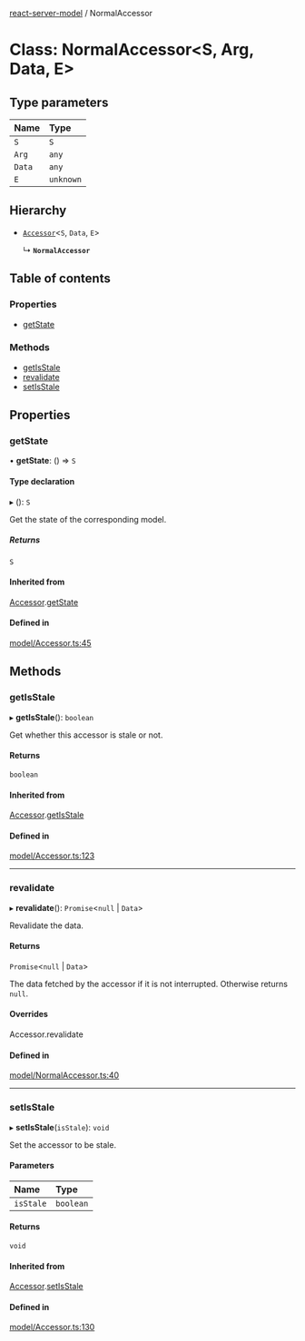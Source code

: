 [react-server-model](../README.md) / NormalAccessor

# Class: NormalAccessor<S, Arg, Data, E\>

## Type parameters

| Name | Type |
| :------ | :------ |
| `S` | `S` |
| `Arg` | `any` |
| `Data` | `any` |
| `E` | `unknown` |

## Hierarchy

- [`Accessor`](Accessor.md)<`S`, `Data`, `E`\>

  ↳ **`NormalAccessor`**

## Table of contents

### Properties

- [getState](NormalAccessor.md#getstate)

### Methods

- [getIsStale](NormalAccessor.md#getisstale)
- [revalidate](NormalAccessor.md#revalidate)
- [setIsStale](NormalAccessor.md#setisstale)

## Properties

### getState

• **getState**: () => `S`

#### Type declaration

▸ (): `S`

Get the state of the corresponding model.

##### Returns

`S`

#### Inherited from

[Accessor](Accessor.md).[getState](Accessor.md#getstate)

#### Defined in

[model/Accessor.ts:45](https://github.com/jason89521/react-fetch/blob/1201b7b/src/lib/model/Accessor.ts#L45)

## Methods

### getIsStale

▸ **getIsStale**(): `boolean`

Get whether this accessor is stale or not.

#### Returns

`boolean`

#### Inherited from

[Accessor](Accessor.md).[getIsStale](Accessor.md#getisstale)

#### Defined in

[model/Accessor.ts:123](https://github.com/jason89521/react-fetch/blob/1201b7b/src/lib/model/Accessor.ts#L123)

___

### revalidate

▸ **revalidate**(): `Promise`<``null`` \| `Data`\>

Revalidate the data.

#### Returns

`Promise`<``null`` \| `Data`\>

The data fetched by the accessor if it is not interrupted. Otherwise returns `null`.

#### Overrides

Accessor.revalidate

#### Defined in

[model/NormalAccessor.ts:40](https://github.com/jason89521/react-fetch/blob/1201b7b/src/lib/model/NormalAccessor.ts#L40)

___

### setIsStale

▸ **setIsStale**(`isStale`): `void`

Set the accessor to be stale.

#### Parameters

| Name | Type |
| :------ | :------ |
| `isStale` | `boolean` |

#### Returns

`void`

#### Inherited from

[Accessor](Accessor.md).[setIsStale](Accessor.md#setisstale)

#### Defined in

[model/Accessor.ts:130](https://github.com/jason89521/react-fetch/blob/1201b7b/src/lib/model/Accessor.ts#L130)
